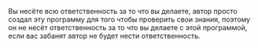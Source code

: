 Вы несёте всю ответственность за то что вы делаете, автор просто создал эту программу для того чтобы проверить свои знания, поэтому он не несёт ответственность за то что вы делаете с этой программой, если вас забанят автор не будет нести ответственность.
